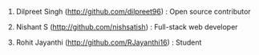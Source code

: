 1. Dilpreet Singh (http://github.com/dilpreet96) : Open source contributor

2. Nishant S (http://github.com/nishsatish) : Full-stack web developer

3. Rohit Jayanthi (http://github.com/RJayanthi16) : Student 
